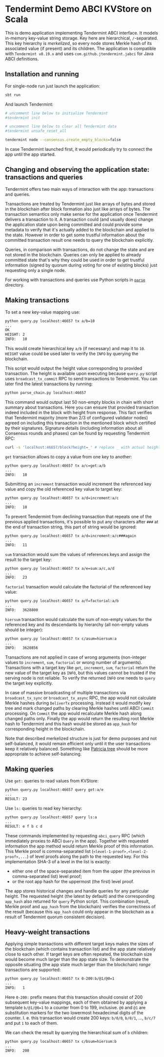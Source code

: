# Tendermint Demo ABCI KVStore on Scala
This is demo application implementing Tendermint ABCI interface. It models in-memory key-value string storage. Key here are hierarchical, `/`-separated. This key hierarchy is *merkelized*, so every node stores Merkle hash of its associated value (if present) and its children.
The application is compatible with `Tendermint v0.19.x` and uses `com.github.jtendermint.jabci` for Java ABCI definitions.

## Installation and running
For single-node run just launch the application:
```bash
sbt run
```
And launch Tendermint:
```bash
# uncomment line below to initialize Tendermint
#tendermint init

# uncomment line below to clear all Tendermint data
#tendermint unsafe_reset_all

tendermint node --consensus.create_empty_blocks=false
```

In case Tendermint launched first, it would periodically try to connect the app until the app started. 

## Changing and observing the application state: transactions and queries
Tendermint offers two main ways of interaction with the app: transactions and queries.

Transactions are treated by Tendermint just like arrays of bytes and stored in the blockchain after block formation also just like arrays of bytes. The transaction semantics only make sense for the application once Tendermint delivers a transaction to it. A transaction could (and usually does) change the application state upon being committed and could provide some metadata to verify that it's actually added to the blockchain and applied to the state. However in order to get some trustful information about the committed transaction result one needs to query the blockchain explicitly.

Queries, in comparison with transactions, do not change the state and are not stored in the blockchain. Queries can only be applied to already committed state that's why they could be used in order to get trustful information (signed by quorum during voting for one of existing blocks) just requesting only a single node.

For working with transactions and queries use Python scripts in [`parse`](https://github.com/fluencelabs/tendermint_research/tree/master/parse) directory.

## Making transactions
To set a new key-value mapping use:
```bash
python query.py localhost:46657 tx a/b=10
...
OK
HEIGHT: 2
INFO:   10
```
This would create hierarchical key `a/b` (if necessary) and map it to `10`. `HEIGHT` value could be used later to verify the `INFO` by querying the blockchain.

This script would output the height value corresponding to provided transaction. The height is available upon executing because `query.py` script uses `broadcast_tx_commit` RPC to send transactions to Tendermint. You can later find the latest transactions by running:
```bash
python parse_chain.py localhost:46657
```
This command would output last 50 non-empty blocks in chain with short summary about transactions. Here you can ensure that provided transaction indeed included in the block with height from response. This fact verifies that Tendermint majority (more than 2/3 of configured validator nodes) agreed on including this transaction in the mentioned block which certified by their signatures. Signature details (including information about all Consensus rounds and phases) can be found by requesting Tendermint RPC:
```bash
curl -s 'localhost:46657/block?height=_' # replace _ with actual height number
```

`get` transaction allows to copy a value from one key to another:
```bash
python query.py localhost:46657 tx a/c=get:a/b
...
INFO:   10
```

Submitting an `increment` transaction would increment the referenced key value and copy the old referenced key value to target key:
```bash
python query.py localhost:46657 tx a/d=increment:a/c
...
INFO:   10
```
To prevent Tendermint from declining transaction that repeats one of the previous applied transactions, it's possible to put any characters after `###` at the end of transaction string, this part of string would be ignored:
```bash
python query.py localhost:46657 tx a/d=increment:a/c###again
...
INFO:   11
```

`sum` transaction would sum the values of references keys and assign the result to the target key:
```bash
python query.py localhost:46657 tx a/e=sum:a/c,a/d
...
INFO:   23
```

`factorial` transaction would calculate the factorial of the referenced key value:
```bash
python query.py localhost:46657 tx a/f=factorial:a/b
...
INFO:   3628800
```

`hiersum` transaction would calculate the sum of non-empty values for the referenced key and its descendants by hierarchy (all non-empty values should be integer):
```bash
python query.py localhost:46657 tx c/asum=hiersum:a
...
INFO:   3628856
```

Transactions are not applied in case of wrong arguments (non-integer values to `increment`, `sum`, `factorial` or wrong number of arguments). Transactions with a target key like `get`, `increment`, `sum`, `factorial` return the new value of the target key as `INFO`, but this values cannot be trusted if the serving node is not reliable. To verify the returned `INFO` one needs to `query` the target key explicitly.

In case of massive broadcasting of multiple transactions via `broadcast_tx_sync` or `broadcast_tx_async` RPC, the app would not calculate Merkle hashes during `DeliverTx` processing. Instead it would modify key tree and mark changed paths by clearing Merkle hashes until ABCI `Commit` processing. On `Commit` the app would recalculate Merkle hash along changed paths only. Finally the app would return the resulting root Merkle hash to Tendermint and this hash would be stored as `app_hash` for corresponding height in the blockchain.

Note that described merkelized structure is just for demo purposes and not self-balanced, it would remain efficient only until it the user transactions keep it relatively balanced. Something like [Patricia tree](https://github.com/ethereum/wiki/wiki/Patricia-Tree) should be more appropriate to achieve self-balancing.

## Making queries
Use `get:` queries to read values from KVStore:
```bash
python query.py localhost:46657 query get:a/e
...
RESULT: 23
```
Use `ls:` queries to read key hierarchy:
```bash
python query.py localhost:46657 query ls:a
...
RESULT: e f b c d
```
These commands implemented by requesting `abci_query` RPC (which immediately proxies to ABCI `Query` in the app). Together with requested information the app method would return Merkle proof of this information. This Merkle proof is comma-separated list (`<level-1-proof>,<level-2-proof>,...`) of level proofs along the path to the requested key. For this implementation SHA-3 of a level in the list is exactly:
* either one of the space-separated item from the upper (the previous in comma-separated list) level proof;
* or the root app hash for the uppermost (the first) level proof.

The app stores historical changes and handle queries for any particular height. The requested height (the latest by default) and the corresponding `app_hash` also returned for `query` Python script. This combination (result, Merkle proof and `app_hash` from the blockchain) verifies the correctness of the result (because this `app_hash` could only appear in the blockchain as a result of Tendermint quorum consistent decision).

## Heavy-weight transactions
Applying simple transactions with different target keys makes the sizes of the blockchain (which contains transaction list) and the app state relatively close to each other. If target keys are often repeated, the blockchain size would become much larger than the app state size. To demonstrate the opposite situating (the app state much larger than the blockchain) *range* transactions are supported:
```bash
python query.py localhost:46657 tx 0-200:b/@1/@0=1
...
INFO:   1
```
Here `0-200:` prefix means that this transaction should consist of 200 subsequent key-value mappings, each of them obtained by applying a template `b/@1/@0=1` to a counter from 0 to 199, inclusive. `@0` and `@1` are substitution markers for the two lowermost hexadecimal digits of the counter. I. e. this transaction would create 200 keys: `b/0/0`, `b/0/1`, ..., `b/c/7` and put `1` to each of them.

We can check the result by querying the hierarchical sum of `b` children:
```bash
python query.py localhost:46657 tx c/bsum=hiersum:b
...
INFO:   200
```